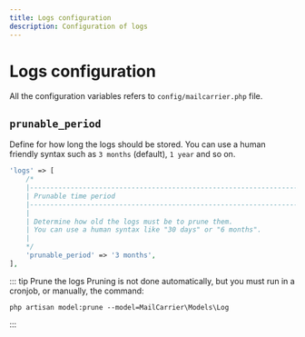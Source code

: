 ```yaml
---
title: Logs configuration
description: Configuration of logs
---
```


# Logs configuration

All the configuration variables refers to `config/mailcarrier.php` file.

## `prunable_period`

Define for how long the logs should be stored. You can use a human friendly syntax such as `3 months` (default), `1 year` and so on.

```php
'logs' => [
    /*
    |--------------------------------------------------------------------------
    | Prunable time period
    |--------------------------------------------------------------------------
    |
    | Determine how old the logs must be to prune them.
    | You can use a human syntax like "30 days" or "6 months".
    |
    */
    'prunable_period' => '3 months',
],
```

::: tip Prune the logs
Pruning is not done automatically, but you must run in a cronjob, or manually, the command:

```shell
php artisan model:prune --model=MailCarrier\Models\Log
```
:::